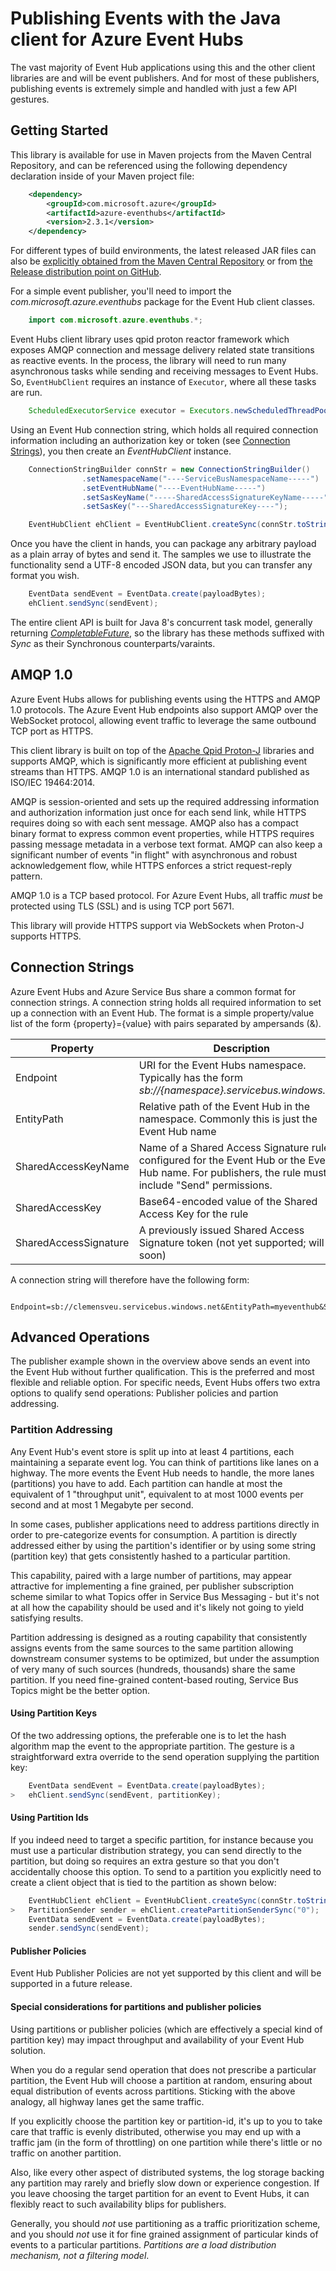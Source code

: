 # Publishing Events with the Java client for Azure Event Hubs

The vast majority of Event Hub applications using this and the other client libraries are and will be event publishers.
And for most of these publishers, publishing events is extremely simple and handled with just a few API gestures.

## Getting Started

This library is available for use in Maven projects from the Maven Central Repository, and can be referenced using the
following dependency declaration inside of your Maven project file:

```XML
    <dependency>
        <groupId>com.microsoft.azure</groupId>
        <artifactId>azure-eventhubs</artifactId>
        <version>2.3.1</version>
    </dependency>
 ```

 For different types of build environments, the latest released JAR files can also be [explicitly obtained from the
 Maven Central Repository](https://search.maven.org/#search%7Cga%7C1%7Ca%3A%22azure-eventhubs%22) or from [the Release distribution point on GitHub](https://github.com/Azure/azure-event-hubs/releases).


For a simple event publisher, you'll need to import the *com.microsoft.azure.eventhubs* package for the Event Hub client classes.


```Java
    import com.microsoft.azure.eventhubs.*;
```

Event Hubs client library uses qpid proton reactor framework which exposes AMQP connection and message delivery related
state transitions as reactive events. In the process,
the library will need to run many asynchronous tasks while sending and receiving messages to Event Hubs.
So, `EventHubClient` requires an instance of `Executor`, where all these tasks are run.


```Java
    ScheduledExecutorService executor = Executors.newScheduledThreadPool(8)
```

Using an Event Hub connection string, which holds all required connection information including an authorization key or token
(see [Connection Strings](#connection-strings)), you then create an *EventHubClient* instance.

```Java
    ConnectionStringBuilder connStr = new ConnectionStringBuilder()
                .setNamespaceName("----ServiceBusNamespaceName-----")
                .setEventHubName("----EventHubName-----")
                .setSasKeyName("-----SharedAccessSignatureKeyName-----")
                .setSasKey("---SharedAccessSignatureKey----");

    EventHubClient ehClient = EventHubClient.createSync(connStr.toString(), executor);
```

Once you have the client in hands, you can package any arbitrary payload as a plain array of bytes and send it. The samples
we use to illustrate the functionality send a UTF-8 encoded JSON data, but you can transfer any format you wish.

```Java
    EventData sendEvent = EventData.create(payloadBytes);
    ehClient.sendSync(sendEvent);
```

The entire client API is built for Java 8's concurrent task model, generally returning
[*CompletableFuture<T>*](https://docs.oracle.com/javase/8/docs/api/java/util/concurrent/CompletableFuture.html), so the library has these methods suffixed with *Sync* as their Synchronous counterparts/varaints.

## AMQP 1.0
Azure Event Hubs allows for publishing events using the HTTPS and AMQP 1.0 protocols. The Azure Event Hub endpoints
also support AMQP over the WebSocket protocol, allowing event traffic to leverage the same outbound TCP port as
HTTPS.

This client library is built on top of the [Apache Qpid Proton-J]() libraries and supports AMQP, which is significantly
more efficient at publishing event streams than HTTPS. AMQP 1.0 is an international standard published as ISO/IEC 19464:2014.

AMQP is session-oriented and sets up the required addressing information and authorization information just once for each
send link, while HTTPS requires doing so with each sent message. AMQP also has a compact binary format to express common
event properties, while HTTPS requires passing message metadata in a verbose text format. AMQP can also keep a significant
number of events "in flight" with asynchronous and robust acknowledgement flow, while HTTPS enforces a strict request-reply
pattern.

AMQP 1.0 is a TCP based protocol. For Azure Event Hubs, all traffic *must* be protected using TLS (SSL) and is using
TCP port 5671.

This library will provide HTTPS support via WebSockets when Proton-J supports HTTPS.

## Connection Strings

Azure Event Hubs and Azure Service Bus share a common format for connection strings. A connection string holds all required
information to set up a connection with an Event Hub. The format is a simple property/value list of the form
{property}={value} with pairs separated by ampersands (&).

| Property              |  Description                                               |
|-----------------------|------------------------------------------------------------|
| Endpoint              | URI for the Event Hubs namespace. Typically has the form *sb://{namespace}.servicebus.windows.net/*   |
| EntityPath            | Relative path of the Event Hub in the namespace. Commonly this is just the Event Hub name                   |
| SharedAccessKeyName   | Name of a Shared Access Signature rule configured for the Event Hub or the Event Hub name. For publishers, the rule must include "Send" permissions. |
| SharedAccessKey       | Base64-encoded value of the Shared Access Key for the rule |
| SharedAccessSignature | A previously issued Shared Access Signature token  (not yet supported; will be soon)        |

A connection string will therefore have the following form:

```
  Endpoint=sb://clemensveu.servicebus.windows.net&EntityPath=myeventhub&SharedAccessSignature=....
```

## Advanced Operations

The publisher example shown in the overview above sends an event into the Event Hub without further qualification. This is
the preferred and most flexible and reliable option. For specific needs, Event Hubs offers two extra options to
qualify send operations: Publisher policies and partion addressing.

### Partition Addressing

Any Event Hub's event store is split up into at least 4 partitions, each maintaining a separate event log. You can think
of partitions like lanes on a highway. The more events the Event Hub needs to handle, the more lanes (partitions) you have
to add. Each partition can handle at most the equivalent of 1 "throughput unit", equivalent to at most 1000 events per
second and at most 1 Megabyte per second.

In some cases, publisher applications need to address partitions directly in order to pre-categorize events for consumption.
A partition is directly addressed either by using the partition's identifier or by using some string (partition key) that gets
consistently hashed to a particular partition.

This capability, paired with a large number of partitions, may appear attractive for implementing a fine grained, per publisher
subscription scheme similar to what Topics offer in Service Bus Messaging - but it's not at all how the capability should be used
and it's likely not going to yield satisfying results.

Partition addressing is designed as a routing capability that consistently assigns events from the same sources to the same partition allowing
downstream consumer systems to be optimized, but under the assumption of very many of such sources (hundreds, thousands) share
the same partition. If you need fine-grained content-based routing, Service Bus Topics might be the better option.

#### Using Partition Keys

Of the two addressing options, the preferable one is to let the hash algorithm map the event to the appropriate partition.
The gesture is a straightforward extra override to the send operation supplying the partition key:

```Java
    EventData sendEvent = EventData.create(payloadBytes);
>   ehClient.sendSync(sendEvent, partitionKey);
```

#### Using Partition Ids

If you indeed need to target a specific partition, for instance because you must use a particular distribution strategy,
you can send directly to the partition, but doing so requires an extra gesture so that you don't accidentally choose this
option. To send to a partition you explicitly need to create a client object that is tied to the partition as shown below:

```Java
    EventHubClient ehClient = EventHubClient.createSync(connStr.toString(), executor);
>	PartitionSender sender = ehClient.createPartitionSenderSync("0");
    EventData sendEvent = EventData.create(payloadBytes);
    sender.sendSync(sendEvent);
```

#### Publisher Policies

Event Hub Publisher Policies are not yet supported by this client and will be supported in a future release.

#### Special considerations for partitions and publisher policies

Using partitions or publisher policies (which are effectively a special kind of partition key) may impact throughput
and availability of your Event Hub solution.

When you do a regular send operation that does not prescribe a particular partition, the Event Hub will choose a
partition at random, ensuring about equal distribution of events across partitions. Sticking with the above analogy,
all highway lanes get the same traffic.

If you explicitly choose the partition key or partition-id, it's up to you to take care that traffic is evenly
distributed, otherwise you may end up with a traffic jam (in the form of throttling) on one partition while there's
little or no traffic on another partition.

Also, like every other aspect of distributed systems, the log storage backing any partition may rarely and briefly slow
down or experience congestion. If you leave choosing the target partition for an event to Event Hubs, it can flexibly
react to such availability blips for publishers.

Generally, you should *not* use partitioning as a traffic prioritization scheme, and you should *not* use it
for fine grained assignment of particular kinds of events to a particular partitions. *Partitions are a load
distribution mechanism, not a filtering model*.
